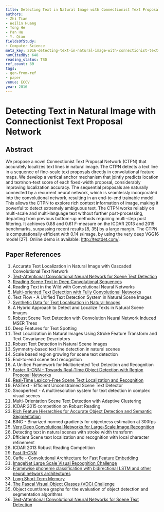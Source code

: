 ```yaml
---
title: Detecting Text in Natural Image with Connectionist Text Proposal Network
authors:
- Zhi Tian
- Weilin Huang
- Tong He
- Pan He
- Y. Qiao
fieldsOfStudy:
- Computer Science
meta_key: 2016-detecting-text-in-natural-image-with-connectionist-text-proposal-network
numCitedBy: 648
reading_status: TBD
ref_count: 39
tags:
- gen-from-ref
- paper
venue: ECCV
year: 2016
---
```


# Detecting Text in Natural Image with Connectionist Text Proposal Network

## Abstract

We propose a novel Connectionist Text Proposal Network (CTPN) that accurately localizes text lines in natural image. The CTPN detects a text line in a sequence of fine-scale text proposals directly in convolutional feature maps. We develop a vertical anchor mechanism that jointly predicts location and text/non-text score of each fixed-width proposal, considerably improving localization accuracy. The sequential proposals are naturally connected by a recurrent neural network, which is seamlessly incorporated into the convolutional network, resulting in an end-to-end trainable model. This allows the CTPN to explore rich context information of image, making it powerful to detect extremely ambiguous text. The CTPN works reliably on multi-scale and multi-language text without further post-processing, departing from previous bottom-up methods requiring multi-step post filtering. It achieves 0.88 and 0.61 F-measure on the ICDAR 2013 and 2015 benchmarks, surpassing recent results [8, 35] by a large margin. The CTPN is computationally efficient with 0.14 s/image, by using the very deep VGG16 model [27]. Online demo is available: http://textdet.com/.

## Paper References

1. Accurate Text Localization in Natural Image with Cascaded Convolutional Text Network
2. [Text-Attentional Convolutional Neural Network for Scene Text Detection](2016-text-attentional-convolutional-neural-network-for-scene-text-detection)
3. [Reading Scene Text in Deep Convolutional Sequences](2016-reading-scene-text-in-deep-convolutional-sequences)
4. Reading Text in the Wild with Convolutional Neural Networks
5. [Multi-oriented Text Detection with Fully Convolutional Networks](2016-multi-oriented-text-detection-with-fully-convolutional-networks)
6. Text Flow - A Unified Text Detection System in Natural Scene Images
7. [Synthetic Data for Text Localisation in Natural Images](2016-synthetic-data-for-text-localisation-in-natural-images)
8. A Hybrid Approach to Detect and Localize Texts in Natural Scene Images
9. Robust Scene Text Detection with Convolution Neural Network Induced MSER Trees
10. Deep Features for Text Spotting
11. Text Localization in Natural Images Using Stroke Feature Transform and Text Covariance Descriptors
12. Robust Text Detection in Natural Scene Images
13. Symmetry-based text line detection in natural scenes
14. Scale based region growing for scene text detection
15. End-to-end scene text recognition
16. A Unified Framework for Multioriented Text Detection and Recognition
17. [Faster R-CNN - Towards Real-Time Object Detection with Region Proposal Networks](2015-faster-r-cnn-towards-real-time-object-detection-with-region-proposal-networks)
18. [Real-Time Lexicon-Free Scene Text Localization and Recognition](2016-real-time-lexicon-free-scene-text-localization-and-recognition)
19. FASText - Efficient Unconstrained Scene Text Detector
20. Snoopertext - A multiresolution system for text detection in complex visual scenes
21. Multi-Orientation Scene Text Detection with Adaptive Clustering
22. ICDAR 2015 competition on Robust Reading
23. [Rich Feature Hierarchies for Accurate Object Detection and Semantic Segmentation](2014-rich-feature-hierarchies-for-accurate-object-detection-and-semantic-segmentation)
24. BING - Binarized normed gradients for objectness estimation at 300fps
25. [Very Deep Convolutional Networks for Large-Scale Image Recognition](2015-very-deep-convolutional-networks-for-large-scale-image-recognition)
26. Detecting text in natural scenes with stroke width transform
27. Efficient Scene text localization and recognition with local character refinement
28. ICDAR 2013 Robust Reading Competition
29. [Fast R-CNN](2015-fast-r-cnn)
30. [Caffe - Convolutional Architecture for Fast Feature Embedding](2014-caffe-convolutional-architecture-for-fast-feature-embedding)
31. [ImageNet Large Scale Visual Recognition Challenge](2015-imagenet-large-scale-visual-recognition-challenge)
32. [Framewise phoneme classification with bidirectional LSTM and other neural network architectures](2005-framewise-phoneme-classification-with-bidirectional-lstm-and-other-neural-network-architectures)
33. [Long Short-Term Memory](1997-long-short-term-memory)
34. [The Pascal Visual Object Classes (VOC) Challenge](2009-the-pascal-visual-object-classes-voc-challenge)
35. Object count/area graphs for the evaluation of object detection and segmentation algorithms
36. [Text-Attentional Convolutional Neural Networks for Scene Text Detection](2016-text-attentional-convolutional-neural-networks-for-scene-text-detection)
